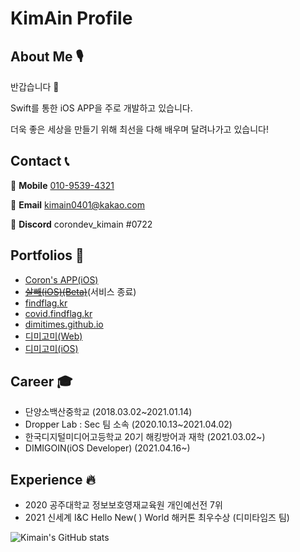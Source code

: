 # KimAin Profile

## About Me 🎙

반갑습니다 👋

Swift를 통한 iOS APP을 주로 개발하고 있습니다.

더욱 좋은 세상을 만들기 위해 최선을 다해 배우며 달려나가고 있습니다!

## Contact 📞

📱 **Mobile** [010-9539-4321](tel:010-9539-4321)

📧 **Email** [kimain0401@kakao.com](mailto:kimain0401@kakao.com)

🔨 **Discord** corondev_kimain #0722

## Portfolios 🧭
- [Coron's APP(iOS)](https://apps.apple.com/kr/app/corons-app/id1551447763)
- [<s>살빼(iOS)(Beta)</s>](https://testflight.apple.com/join/7yyfqT5W)(서비스 종료)
- [findflag.kr](https://findflag.kr)
- [covid.findflag.kr](https://covid.findflag.kr)
- [dimitimes.github.io](https://dimitimes.github.io)
- [디미고미(Web)](https://dimigo.me)
- [디미고미(iOS)](https://apps.apple.com/kr/app/디미고미/id1598250065)


## Career 🎓

- 단양소백산중학교 (2018.03.02~2021.01.14)
- Dropper Lab : Sec 팀 소속 (2020.10.13~2021.04.02)
- 한국디지털미디어고등학교 20기 해킹방어과 재학 (2021.03.02~)
- DIMIGOIN(iOS Developer) (2021.04.16~)

## Experience 🔥

- 2020 공주대학교 정보보호영재교육원 개인예선전 7위
- 2021 신세계 I&C Hello New( ) World 해커톤 최우수상 (디미타임즈 팀)

![Kimain's GitHub stats](https://github-readme-stats.vercel.app/api?username=kimain050401&show_icons=true&theme=radical)
